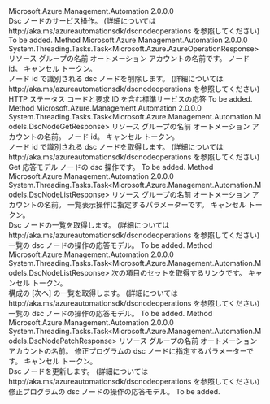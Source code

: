 <Type Name="IDscNodeOperations" FullName="Microsoft.Azure.Management.Automation.IDscNodeOperations">
  <TypeSignature Language="C#" Value="public interface IDscNodeOperations" />
  <TypeSignature Language="ILAsm" Value=".class public interface auto ansi abstract IDscNodeOperations" />
  <TypeSignature Language="DocId" Value="T:Microsoft.Azure.Management.Automation.IDscNodeOperations" />
  <TypeSignature Language="VB.NET" Value="Public Interface IDscNodeOperations" />
  <TypeSignature Language="F#" Value="type IDscNodeOperations = interface" />
  <AssemblyInfo>
    <AssemblyName>Microsoft.Azure.Management.Automation</AssemblyName>
    <AssemblyVersion>2.0.0.0</AssemblyVersion>
  </AssemblyInfo>
  <Interfaces />
  <Docs>
    <summary>
            Dsc ノードのサービス操作。  (詳細については http://aka.ms/azureautomationsdk/dscnodeoperations を参照してください)
            </summary>
    <remarks>To be added.</remarks>
  </Docs>
  <Members>
    <Member MemberName="DeleteAsync">
      <MemberSignature Language="C#" Value="public System.Threading.Tasks.Task&lt;Microsoft.Azure.AzureOperationResponse&gt; DeleteAsync (string resourceGroupName, string automationAccount, Guid nodeId, System.Threading.CancellationToken cancellationToken);" />
      <MemberSignature Language="ILAsm" Value=".method public hidebysig newslot virtual instance class System.Threading.Tasks.Task`1&lt;class Microsoft.Azure.AzureOperationResponse&gt; DeleteAsync(string resourceGroupName, string automationAccount, valuetype System.Guid nodeId, valuetype System.Threading.CancellationToken cancellationToken) cil managed" />
      <MemberSignature Language="DocId" Value="M:Microsoft.Azure.Management.Automation.IDscNodeOperations.DeleteAsync(System.String,System.String,System.Guid,System.Threading.CancellationToken)" />
      <MemberSignature Language="F#" Value="abstract member DeleteAsync : string * string * Guid * System.Threading.CancellationToken -&gt; System.Threading.Tasks.Task&lt;Microsoft.Azure.AzureOperationResponse&gt;" Usage="iDscNodeOperations.DeleteAsync (resourceGroupName, automationAccount, nodeId, cancellationToken)" />
      <MemberType>Method</MemberType>
      <AssemblyInfo>
        <AssemblyName>Microsoft.Azure.Management.Automation</AssemblyName>
        <AssemblyVersion>2.0.0.0</AssemblyVersion>
      </AssemblyInfo>
      <ReturnValue>
        <ReturnType>System.Threading.Tasks.Task&lt;Microsoft.Azure.AzureOperationResponse&gt;</ReturnType>
      </ReturnValue>
      <Parameters>
        <Parameter Name="resourceGroupName" Type="System.String" />
        <Parameter Name="automationAccount" Type="System.String" />
        <Parameter Name="nodeId" Type="System.Guid" />
        <Parameter Name="cancellationToken" Type="System.Threading.CancellationToken" />
      </Parameters>
      <Docs>
        <param name="resourceGroupName">
            リソース グループの名前
            </param>
        <param name="automationAccount">
            オートメーション アカウントの名前です。
            </param>
        <param name="nodeId">
            ノード id。
            </param>
        <param name="cancellationToken">
            キャンセル トークン。
            </param>
        <summary>
            ノード id で識別される dsc ノードを削除します。 (詳細については http://aka.ms/azureautomationsdk/dscnodeoperations を参照してください)
            </summary>
        <returns>
            HTTP ステータス コードと要求 ID を含む標準サービスの応答
            </returns>
        <remarks>To be added.</remarks>
      </Docs>
    </Member>
    <Member MemberName="GetAsync">
      <MemberSignature Language="C#" Value="public System.Threading.Tasks.Task&lt;Microsoft.Azure.Management.Automation.Models.DscNodeGetResponse&gt; GetAsync (string resourceGroupName, string automationAccount, Guid nodeId, System.Threading.CancellationToken cancellationToken);" />
      <MemberSignature Language="ILAsm" Value=".method public hidebysig newslot virtual instance class System.Threading.Tasks.Task`1&lt;class Microsoft.Azure.Management.Automation.Models.DscNodeGetResponse&gt; GetAsync(string resourceGroupName, string automationAccount, valuetype System.Guid nodeId, valuetype System.Threading.CancellationToken cancellationToken) cil managed" />
      <MemberSignature Language="DocId" Value="M:Microsoft.Azure.Management.Automation.IDscNodeOperations.GetAsync(System.String,System.String,System.Guid,System.Threading.CancellationToken)" />
      <MemberSignature Language="F#" Value="abstract member GetAsync : string * string * Guid * System.Threading.CancellationToken -&gt; System.Threading.Tasks.Task&lt;Microsoft.Azure.Management.Automation.Models.DscNodeGetResponse&gt;" Usage="iDscNodeOperations.GetAsync (resourceGroupName, automationAccount, nodeId, cancellationToken)" />
      <MemberType>Method</MemberType>
      <AssemblyInfo>
        <AssemblyName>Microsoft.Azure.Management.Automation</AssemblyName>
        <AssemblyVersion>2.0.0.0</AssemblyVersion>
      </AssemblyInfo>
      <ReturnValue>
        <ReturnType>System.Threading.Tasks.Task&lt;Microsoft.Azure.Management.Automation.Models.DscNodeGetResponse&gt;</ReturnType>
      </ReturnValue>
      <Parameters>
        <Parameter Name="resourceGroupName" Type="System.String" />
        <Parameter Name="automationAccount" Type="System.String" />
        <Parameter Name="nodeId" Type="System.Guid" />
        <Parameter Name="cancellationToken" Type="System.Threading.CancellationToken" />
      </Parameters>
      <Docs>
        <param name="resourceGroupName">
            リソース グループの名前
            </param>
        <param name="automationAccount">
            オートメーション アカウントの名前。
            </param>
        <param name="nodeId">
            ノード id。
            </param>
        <param name="cancellationToken">
            キャンセル トークン。
            </param>
        <summary>
            ノード id で識別される dsc ノードを取得します。 (詳細については http://aka.ms/azureautomationsdk/dscnodeoperations を参照してください)
            </summary>
        <returns>
            Get 応答モデル ノードの dsc 操作です。
            </returns>
        <remarks>To be added.</remarks>
      </Docs>
    </Member>
    <Member MemberName="ListAsync">
      <MemberSignature Language="C#" Value="public System.Threading.Tasks.Task&lt;Microsoft.Azure.Management.Automation.Models.DscNodeListResponse&gt; ListAsync (string resourceGroupName, string automationAccount, Microsoft.Azure.Management.Automation.Models.DscNodeListParameters parameters, System.Threading.CancellationToken cancellationToken);" />
      <MemberSignature Language="ILAsm" Value=".method public hidebysig newslot virtual instance class System.Threading.Tasks.Task`1&lt;class Microsoft.Azure.Management.Automation.Models.DscNodeListResponse&gt; ListAsync(string resourceGroupName, string automationAccount, class Microsoft.Azure.Management.Automation.Models.DscNodeListParameters parameters, valuetype System.Threading.CancellationToken cancellationToken) cil managed" />
      <MemberSignature Language="DocId" Value="M:Microsoft.Azure.Management.Automation.IDscNodeOperations.ListAsync(System.String,System.String,Microsoft.Azure.Management.Automation.Models.DscNodeListParameters,System.Threading.CancellationToken)" />
      <MemberSignature Language="F#" Value="abstract member ListAsync : string * string * Microsoft.Azure.Management.Automation.Models.DscNodeListParameters * System.Threading.CancellationToken -&gt; System.Threading.Tasks.Task&lt;Microsoft.Azure.Management.Automation.Models.DscNodeListResponse&gt;" Usage="iDscNodeOperations.ListAsync (resourceGroupName, automationAccount, parameters, cancellationToken)" />
      <MemberType>Method</MemberType>
      <AssemblyInfo>
        <AssemblyName>Microsoft.Azure.Management.Automation</AssemblyName>
        <AssemblyVersion>2.0.0.0</AssemblyVersion>
      </AssemblyInfo>
      <ReturnValue>
        <ReturnType>System.Threading.Tasks.Task&lt;Microsoft.Azure.Management.Automation.Models.DscNodeListResponse&gt;</ReturnType>
      </ReturnValue>
      <Parameters>
        <Parameter Name="resourceGroupName" Type="System.String" />
        <Parameter Name="automationAccount" Type="System.String" />
        <Parameter Name="parameters" Type="Microsoft.Azure.Management.Automation.Models.DscNodeListParameters" />
        <Parameter Name="cancellationToken" Type="System.Threading.CancellationToken" />
      </Parameters>
      <Docs>
        <param name="resourceGroupName">
            リソース グループの名前
            </param>
        <param name="automationAccount">
            オートメーション アカウントの名前。
            </param>
        <param name="parameters">
            一覧表示操作に指定するパラメーターです。
            </param>
        <param name="cancellationToken">
            キャンセル トークン。
            </param>
        <summary>
            Dsc ノードの一覧を取得します。  (詳細については http://aka.ms/azureautomationsdk/dscnodeoperations を参照してください)
            </summary>
        <returns>
            一覧の dsc ノードの操作の応答モデル。
            </returns>
        <remarks>To be added.</remarks>
      </Docs>
    </Member>
    <Member MemberName="ListNextAsync">
      <MemberSignature Language="C#" Value="public System.Threading.Tasks.Task&lt;Microsoft.Azure.Management.Automation.Models.DscNodeListResponse&gt; ListNextAsync (string nextLink, System.Threading.CancellationToken cancellationToken);" />
      <MemberSignature Language="ILAsm" Value=".method public hidebysig newslot virtual instance class System.Threading.Tasks.Task`1&lt;class Microsoft.Azure.Management.Automation.Models.DscNodeListResponse&gt; ListNextAsync(string nextLink, valuetype System.Threading.CancellationToken cancellationToken) cil managed" />
      <MemberSignature Language="DocId" Value="M:Microsoft.Azure.Management.Automation.IDscNodeOperations.ListNextAsync(System.String,System.Threading.CancellationToken)" />
      <MemberSignature Language="F#" Value="abstract member ListNextAsync : string * System.Threading.CancellationToken -&gt; System.Threading.Tasks.Task&lt;Microsoft.Azure.Management.Automation.Models.DscNodeListResponse&gt;" Usage="iDscNodeOperations.ListNextAsync (nextLink, cancellationToken)" />
      <MemberType>Method</MemberType>
      <AssemblyInfo>
        <AssemblyName>Microsoft.Azure.Management.Automation</AssemblyName>
        <AssemblyVersion>2.0.0.0</AssemblyVersion>
      </AssemblyInfo>
      <ReturnValue>
        <ReturnType>System.Threading.Tasks.Task&lt;Microsoft.Azure.Management.Automation.Models.DscNodeListResponse&gt;</ReturnType>
      </ReturnValue>
      <Parameters>
        <Parameter Name="nextLink" Type="System.String" />
        <Parameter Name="cancellationToken" Type="System.Threading.CancellationToken" />
      </Parameters>
      <Docs>
        <param name="nextLink">
            次の項目のセットを取得するリンクです。
            </param>
        <param name="cancellationToken">
            キャンセル トークン。
            </param>
        <summary>
            構成の [次へ] の一覧を取得します。  (詳細については http://aka.ms/azureautomationsdk/dscnodeoperations を参照してください)
            </summary>
        <returns>
            一覧の dsc ノードの操作の応答モデル。
            </returns>
        <remarks>To be added.</remarks>
      </Docs>
    </Member>
    <Member MemberName="PatchAsync">
      <MemberSignature Language="C#" Value="public System.Threading.Tasks.Task&lt;Microsoft.Azure.Management.Automation.Models.DscNodePatchResponse&gt; PatchAsync (string resourceGroupName, string automationAccount, Microsoft.Azure.Management.Automation.Models.DscNodePatchParameters parameters, System.Threading.CancellationToken cancellationToken);" />
      <MemberSignature Language="ILAsm" Value=".method public hidebysig newslot virtual instance class System.Threading.Tasks.Task`1&lt;class Microsoft.Azure.Management.Automation.Models.DscNodePatchResponse&gt; PatchAsync(string resourceGroupName, string automationAccount, class Microsoft.Azure.Management.Automation.Models.DscNodePatchParameters parameters, valuetype System.Threading.CancellationToken cancellationToken) cil managed" />
      <MemberSignature Language="DocId" Value="M:Microsoft.Azure.Management.Automation.IDscNodeOperations.PatchAsync(System.String,System.String,Microsoft.Azure.Management.Automation.Models.DscNodePatchParameters,System.Threading.CancellationToken)" />
      <MemberSignature Language="F#" Value="abstract member PatchAsync : string * string * Microsoft.Azure.Management.Automation.Models.DscNodePatchParameters * System.Threading.CancellationToken -&gt; System.Threading.Tasks.Task&lt;Microsoft.Azure.Management.Automation.Models.DscNodePatchResponse&gt;" Usage="iDscNodeOperations.PatchAsync (resourceGroupName, automationAccount, parameters, cancellationToken)" />
      <MemberType>Method</MemberType>
      <AssemblyInfo>
        <AssemblyName>Microsoft.Azure.Management.Automation</AssemblyName>
        <AssemblyVersion>2.0.0.0</AssemblyVersion>
      </AssemblyInfo>
      <ReturnValue>
        <ReturnType>System.Threading.Tasks.Task&lt;Microsoft.Azure.Management.Automation.Models.DscNodePatchResponse&gt;</ReturnType>
      </ReturnValue>
      <Parameters>
        <Parameter Name="resourceGroupName" Type="System.String" />
        <Parameter Name="automationAccount" Type="System.String" />
        <Parameter Name="parameters" Type="Microsoft.Azure.Management.Automation.Models.DscNodePatchParameters" />
        <Parameter Name="cancellationToken" Type="System.Threading.CancellationToken" />
      </Parameters>
      <Docs>
        <param name="resourceGroupName">
            リソース グループの名前
            </param>
        <param name="automationAccount">
            オートメーション アカウントの名前。
            </param>
        <param name="parameters">
            修正プログラムの dsc ノードに指定するパラメーターです。
            </param>
        <param name="cancellationToken">
            キャンセル トークン。
            </param>
        <summary>
            Dsc ノードを更新します。  (詳細については http://aka.ms/azureautomationsdk/dscnodeoperations を参照してください)
            </summary>
        <returns>
            修正プログラムの dsc ノードの操作の応答モデル。
            </returns>
        <remarks>To be added.</remarks>
      </Docs>
    </Member>
  </Members>
</Type>